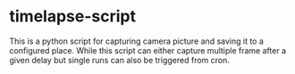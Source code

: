 # timelapse-script
This is a python script for capturing camera picture and saving it to a configured place. While this script can either capture multiple frame after a given delay but single runs can also be triggered from cron.

